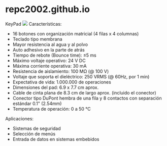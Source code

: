 # repc2002.github.io
KeyPad
<img src="https://www.example.com/images/dinosaur.jpg](https://www.electronicwings.com/storage/PlatformSection/TopicContent/125/description/4x4%20Keypad.png" />
Características:
- 16 botones con organización matricial (4 filas x 4 columnas)
- Teclado tipo membrana
- Mayor resistencia al agua y al polvo
- Auto adhesivo en la parte de atrás
- Tiempo de rebote (Bounce time): ≤5 ms
- Máximo voltaje operativo: 24 V DC
- Máxima corriente operativa: 30 mA
- Resistencia de aislamiento: 100 MΩ (@ 100 V)
- Voltaje que soporta el dieléctrico: 250 VRMS (@ 60Hz, por 1 min)
- Expectativa de vida: 1.000.000 de operaciones
- Dimensiones del pad: 6.9 x 7.7 cm aprox.
- Cable de cinta plana de 8.3 cm de largo aprox. (incluido el conector)
- Conector tipo DuPont hembra de una fila y 8 contactos con separación estándar 0.1" (2.54mm)
- Temperatura de operación: 0 a 50 °C
 

Aplicaciones:
- Sistemas de seguridad
- Selección de menús
- Entrada de datos en sistemas embebidos

